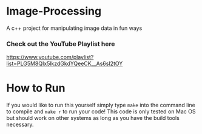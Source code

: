 # Image-Processing
A c++ project for manipulating image data in fun ways

### Check out the YouTube Playlist here

https://www.youtube.com/playlist?list=PLG5M8QIx5lkzdGkdYQeeCK__As6sI2tOY

# How to Run
If you would like to run this yourself simply type `make` into the command line to compile and `make r` to run your code! This code is only tested on Mac OS but should work on other systems as long as you have the build tools necessary.
